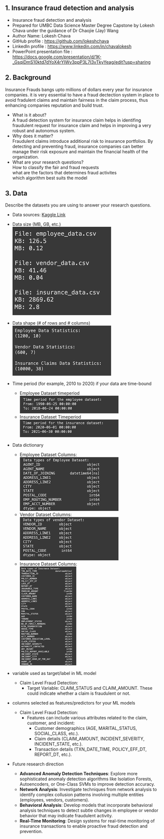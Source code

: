  ## 1. Insurance fraud detection and analysis
- Insurance fraud detection and analysis
- Prepared for UMBC Data Science Master Degree Capstone by Lokesh Chava under the guidance of Dr Chaojie (Jay) Wang
- Author Name: Lokesh Chava
- GitHub profile : https://github.com/lokeshchava
- LinkedIn profile : https://www.linkedin.com/in/chavalokesh
- PowerPoint presentation file : https://docs.google.com/presentation/d/1K-_GsqiDmS10ktd7dYoX4rYIWv3ppP3L7I3vTkyYeag/edit?usp=sharing
    
## 2. Background
Insurance Frauds bangs upto millions of dollars every year for insurance companies. it is very essential to have a fraud dectection system in place to avoid fradulent claims and maintain fairness in the claim process, thus enhancing companies reputation and build trust.
- What is it about?  
  A fraud detection system for insurance claim helps in identifing fraudulent request for insurance claim and helps in improving a very robust and autonomus system.  
- Why does it matter?  
  Fraudulent claims introduce additional risk to insurance portfolios. By detecting and preventing fraud, insurance companies can better manage their risk exposure and maintain the financial health of the organization.  
- What are your research questions?  
  How to classify the fair and fraud requests  
  what are the factors that determines fraud activites  
  which algorithm best suits the model
## 3. Data 

Describe the datasets you are using to answer your research questions.

- Data sources: [Kaggle Link](https://www.kaggle.com/datasets/mastmustu/insurance-claims-fraud-data?select=vendor_data.csv)
- Data size (MB, GB, etc.)  
  ![Employee_Dataset_size.img](images/Dataset_Size.png)
- Data shape (# of rows and # columns)  
  ![Employee_Dataset_Shape.img](images/Dataset_Shape.png)
- Time period (for example, 2010 to 2020) if your data are time-bound
  - Employee Dataset timeperiod  
    ![Employee_Dataset_Timeperiod.img](images/Employee_Dataset_TimePeriod.png)
  - Insurance Dataset Timeperiod  
    ![Insurance_Dataset_Timeperiod.img](images/Insurance_Dataset_TimePeriod.png)
  
- Data dictionary
  - Employee Dataset Columns:  
    ![Employee_Dataset_columns.img](images/Employee_DataType.png)
  - Vendor Dataset Columns:  
    ![Vendor_Dataset_columns.img](images/Vendor_DataType.png)
  - Insurance Dataset Columns:  
    ![Insurance_dataset_columns.img](images/Insurance_DataType.png)
    
- variable used as target/label in ML model
  - Claim Level Fraud Detection:
    - Target Variable: CLAIM_STATUS and CLAIM_AMOUNT. These could indicate whether a claim is fraudulent or not.  
  
- columns selected as features/predictors for your ML models
  - Claim Level Fraud Detection:
    - Features can include various attributes related to the claim, customer, and incident:
      - Customer demographics (AGE, MARITAL_STATUS, SOCIAL_CLASS, etc.).
      - Claim details (CLAIM_AMOUNT, INCIDENT_SEVERITY, INCIDENT_STATE, etc.).
      - Transaction details (TXN_DATE_TIME, POLICY_EFF_DT, REPORT_DT, etc.).

- Future research direction  
  - **Advanced Anomaly Detection Techniques**:
    Explore more sophisticated anomaly detection algorithms like Isolation Forests, Autoencoders, or One-Class SVMs to improve detection accuracy.
  - **Network Analysis**:
    Investigate techniques from network analysis to identify complex collusion patterns involving multiple entities (employees, vendors, customers).
  - **Behavioral Analysis**:
    Develop models that incorporate behavioral analysis techniques to detect subtle changes in employee or vendor behavior that may indicate fraudulent activity.
  - **Real-Time Monitoring**:
    Design systems for real-time monitoring of insurance transactions to enable proactive fraud detection and prevention.
